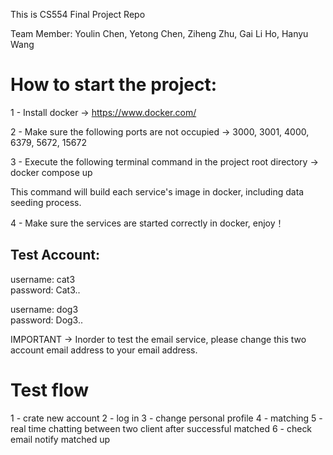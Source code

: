 This is CS554 Final Project Repo

Team Member:
Youlin Chen,
Yetong Chen,
Ziheng Zhu,
Gai Li Ho,
Hanyu Wang


# How to start the project:

1 - Install docker -> https://www.docker.com/

2 - Make sure the following ports are not occupied -> 3000, 3001, 4000, 6379, 5672, 15672

3 - Execute the following terminal command in the project root directory -> docker compose up

   This command will build each service's image in docker, including data seeding process.

4 - Make sure the services are started correctly in docker, enjoy！


## Test Account:

username: cat3
<br />password: Cat3..

username: dog3
<br /> password: Dog3..

IMPORTANT -> Inorder to test the email service, please change this two account email address to your email address. 


# Test flow

1 - crate new account
2 - log in
3 - change personal profile
4 - matching
5 - real time chatting between two client after successful matched
6 - check email notify matched up

